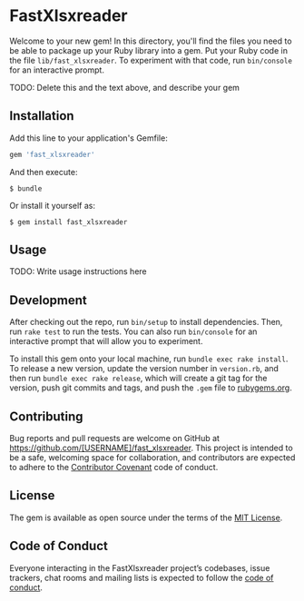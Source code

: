 # FastXlsxreader

Welcome to your new gem! In this directory, you'll find the files you need to be able to package up your Ruby library into a gem. Put your Ruby code in the file `lib/fast_xlsxreader`. To experiment with that code, run `bin/console` for an interactive prompt.

TODO: Delete this and the text above, and describe your gem

## Installation

Add this line to your application's Gemfile:

```ruby
gem 'fast_xlsxreader'
```

And then execute:

    $ bundle

Or install it yourself as:

    $ gem install fast_xlsxreader

## Usage

TODO: Write usage instructions here

## Development

After checking out the repo, run `bin/setup` to install dependencies. Then, run `rake test` to run the tests. You can also run `bin/console` for an interactive prompt that will allow you to experiment.

To install this gem onto your local machine, run `bundle exec rake install`. To release a new version, update the version number in `version.rb`, and then run `bundle exec rake release`, which will create a git tag for the version, push git commits and tags, and push the `.gem` file to [rubygems.org](https://rubygems.org).

## Contributing

Bug reports and pull requests are welcome on GitHub at https://github.com/[USERNAME]/fast_xlsxreader. This project is intended to be a safe, welcoming space for collaboration, and contributors are expected to adhere to the [Contributor Covenant](http://contributor-covenant.org) code of conduct.

## License

The gem is available as open source under the terms of the [MIT License](https://opensource.org/licenses/MIT).

## Code of Conduct

Everyone interacting in the FastXlsxreader project’s codebases, issue trackers, chat rooms and mailing lists is expected to follow the [code of conduct](https://github.com/[USERNAME]/fast_xlsxreader/blob/master/CODE_OF_CONDUCT.md).
